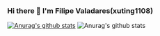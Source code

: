 ### Hi there 👋 I'm Filipe Valadares(xuting1108)

<!--
**xuting1108/xuting1108** is a ✨ _special_ ✨ repository because its `README.md` (this file) appears on your GitHub profile.

Here are some ideas to get you started:

- 🔭 I’m currently working on a project in @dna-da-educacao
- 🌱 I’m currently learning Python| Django | Django Rest Framework
- 📫 How to reach me: https://www.linkedin.com/in/filipevaladares/
-->
[![Anurag's github stats](https://github-readme-stats.vercel.app/api?username=xuting1108)](https://github.com/xuting1108/github-readme-stats)
![Anurag's github stats](https://github-readme-stats.vercel.app/api?username=xuting1108&count_private=true)
